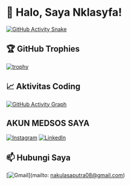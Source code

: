 # 👋 Halo, Saya Nklasyfa!

[![GitHub Activity Snake](https://github.com/Nklasyfa/Nklasyfa/blob/output/github-contribution-grid-snake.svg)](https://github.com/Nklasyfa)

## 🏆 GitHub Trophies
[![trophy](https://github-profile-trophy.vercel.app/?username=Nklasyfa&row=2&column=3&margin-w=15&margin-h=15&theme=onedark)](https://github.com/Nklasyfa)

## 📈 Aktivitas Coding
[![GitHub Activity Graph](https://github-readme-activity-graph.vercel.app/graph?username=Nklasyfa&theme=github-dark&area=true&hide_border=true)](https://github.com/Nklasyfa)

## AKUN MEDSOS SAYA
[![Instagram](https://img.shields.io/badge/Instagram-@nklasyfa-E4405F?style=flat&logo=instagram)](https://instagram.com/nakulasyafa_)
[![LinkedIn](https://img.shields.io/badge/LinkedIn-Nklasyfa-0077B5?style=flat&logo=linkedin)](https://linkedin.com/in/nklasyfa)

## 📫 Hubungi Saya
[![Gmail](https://img.shields.io/badge/Email-nklasyfa%40gmail.com-D14836?style=flat&logo=gmail)](mailto: nakulasaputra08@gmail.com)
